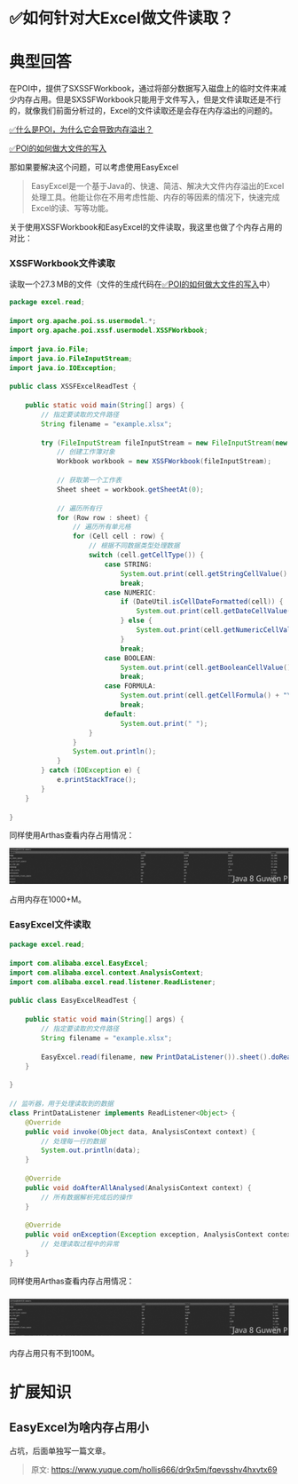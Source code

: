 # ✅如何针对大Excel做文件读取？


# 典型回答

在POI中，提供了SXSSFWorkbook，通过将部分数据写入磁盘上的临时文件来减少内存占用。但是SXSSFWorkbook只能用于文件写入，但是文件读取还是不行的，就像我们前面分析过的，Excel的文件读取还是会存在内存溢出的问题的。

[✅什么是POI，为什么它会导致内存溢出？](https://www.yuque.com/hollis666/dr9x5m/gcxwx1gnimfyamvw?view=doc_embed)

[✅POI的如何做大文件的写入](https://www.yuque.com/hollis666/dr9x5m/kalmkdx5fukxt13q?view=doc_embed)

那如果要解决这个问题，可以考虑使用EasyExcel

> EasyExcel是一个基于Java的、快速、简洁、解决大文件内存溢出的Excel处理工具。他能让你在不用考虑性能、内存的等因素的情况下，快速完成Excel的读、写等功能。


关于使用XSSFWorkbook和EasyExcel的文件读取，我这里也做了个内存占用的对比：


### XSSFWorkbook文件读取

读取一个27.3 MB的文件（文件的生成代码在[✅POI的如何做大文件的写入](https://www.yuque.com/hollis666/dr9x5m/kalmkdx5fukxt13q?view=doc_embed)中）

```java
package excel.read;

import org.apache.poi.ss.usermodel.*;
import org.apache.poi.xssf.usermodel.XSSFWorkbook;

import java.io.File;
import java.io.FileInputStream;
import java.io.IOException;

public class XSSFExcelReadTest {

    public static void main(String[] args) {
        // 指定要读取的文件路径
        String filename = "example.xlsx";

        try (FileInputStream fileInputStream = new FileInputStream(new File(filename))) {
            // 创建工作簿对象
            Workbook workbook = new XSSFWorkbook(fileInputStream);

            // 获取第一个工作表
            Sheet sheet = workbook.getSheetAt(0);

            // 遍历所有行
            for (Row row : sheet) {
                // 遍历所有单元格
                for (Cell cell : row) {
                    // 根据不同数据类型处理数据
                    switch (cell.getCellType()) {
                        case STRING:
                            System.out.print(cell.getStringCellValue() + "\t");
                            break;
                        case NUMERIC:
                            if (DateUtil.isCellDateFormatted(cell)) {
                                System.out.print(cell.getDateCellValue() + "\t");
                            } else {
                                System.out.print(cell.getNumericCellValue() + "\t");
                            }
                            break;
                        case BOOLEAN:
                            System.out.print(cell.getBooleanCellValue() + "\t");
                            break;
                        case FORMULA:
                            System.out.print(cell.getCellFormula() + "\t");
                            break;
                        default:
                            System.out.print(" ");
                    }
                }
                System.out.println();
            }
        } catch (IOException e) {
            e.printStackTrace();
        } 
    }

}

```


同样使用Arthas查看内存占用情况：

![image.png](./img/4FWU5w_gp68zlKve/1700377615322-53e7546e-3383-4316-8506-16eada7b74e5-220694.png)

占用内存在1000+M。


### EasyExcel文件读取
```java
package excel.read;

import com.alibaba.excel.EasyExcel;
import com.alibaba.excel.context.AnalysisContext;
import com.alibaba.excel.read.listener.ReadListener;

public class EasyExcelReadTest {

    public static void main(String[] args) {
        // 指定要读取的文件路径
        String filename = "example.xlsx";

        EasyExcel.read(filename, new PrintDataListener()).sheet().doRead();
    }

}

// 监听器，用于处理读取到的数据
class PrintDataListener implements ReadListener<Object> {
    @Override
    public void invoke(Object data, AnalysisContext context) {
        // 处理每一行的数据
        System.out.println(data);
    }

    @Override
    public void doAfterAllAnalysed(AnalysisContext context) {
        // 所有数据解析完成后的操作
    }

    @Override
    public void onException(Exception exception, AnalysisContext context) throws Exception {
        // 处理读取过程中的异常
    }
}
```

同样使用Arthas查看内存占用情况：

### ![image.png](./img/4FWU5w_gp68zlKve/1700377694873-6495aa8e-f41e-4842-8e03-0c6848a6c6b4-566445.png) 

内存占用只有不到100M。


# 扩展知识


## EasyExcel为啥内存占用小

占坑，后面单独写一篇文章。


> 原文: <https://www.yuque.com/hollis666/dr9x5m/fqevsshv4hxvtx69>